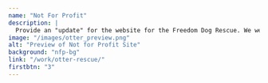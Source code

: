 ```yaml
---
name: "Not For Profit"
description: |
  Provide an "update" for the website for the Freedom Dog Rescue. We were tasked with finding a "bad" website or one in need of a revamp and update it. As well, we were told to be creative with our animal picks.
image: "/images/otter_preview.png"
alt: "Preview of Not for Profit Site"
background: "nfp-bg"
link: "/work/otter-rescue/"
firstbtn: "3"
---
```

